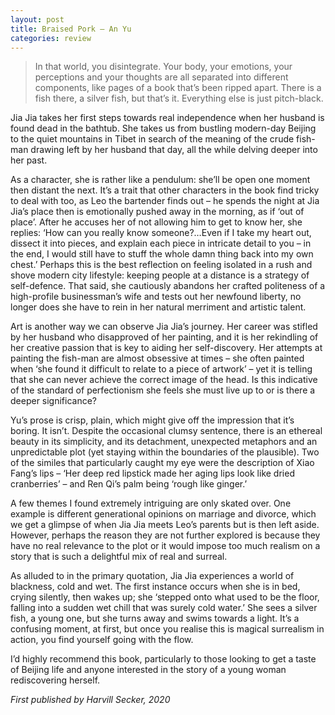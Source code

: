 ```yaml
---
layout: post
title: Braised Pork – An Yu
categories: review
---
```


> In that world, you disintegrate. Your body, your emotions, your perceptions and your thoughts are all separated into different components, like pages of a book that’s been ripped apart. There is a fish there, a silver fish, but that’s it. Everything else is just pitch-black.

Jia Jia takes her first steps towards real independence when her husband is found dead in the bathtub. She takes us from bustling modern-day Beijing to the quiet mountains in Tibet in search of the meaning of the crude fish-man drawing left by her husband that day, all the while delving deeper into her past.

As a character, she is rather like a pendulum: she’ll be open one moment then distant the next. It’s a trait that other characters in the book find tricky to deal with too, as Leo the bartender finds out – he spends the night at Jia Jia’s place then is emotionally pushed away in the morning, as if ‘out of place’. After he accuses her of not allowing him to get to know her, she replies: ‘How can you really know someone?…Even if I take my heart out, dissect it into pieces, and explain each piece in intricate detail to you – in the end, I would still have to stuff the whole damn thing back into my own chest.’ Perhaps this is the best reflection on feeling isolated in a rush and shove modern city lifestyle: keeping people at a distance is a strategy of self-defence. That said, she cautiously abandons her crafted politeness of a high-profile businessman’s wife and tests out her newfound liberty, no longer does she have to rein in her natural merriment and artistic talent.

Art is another way we can observe Jia Jia’s journey. Her career was stifled by her husband who disapproved of her painting, and it is her rekindling of her creative passion that is key to aiding her self-discovery. Her attempts at painting the fish-man are almost obsessive at times – she often painted when ‘she found it difficult to relate to a piece of artwork’ – yet it is telling that she can never achieve the correct image of the head. Is this indicative of the standard of perfectionism she feels she must live up to or is there a deeper significance?

Yu’s prose is crisp, plain, which might give off the impression that it’s boring. It isn’t. Despite the occasional clumsy sentence, there is an ethereal beauty in its simplicity, and its detachment, unexpected metaphors and an unpredictable plot (yet staying within the boundaries of the plausible). Two of the similes that particularly caught my eye were the description of Xiao Fang’s lips – ‘Her deep red lipstick made her aging lips look like dried cranberries’ – and Ren Qi’s palm being ‘rough like ginger.’

A few themes I found extremely intriguing are only skated over. One example is different generational opinions on marriage and divorce, which we get a glimpse of when Jia Jia meets Leo’s parents but is then left aside. However, perhaps the reason they are not further explored is because they have no real relevance to the plot or it would impose too much realism on a story that is such a delightful mix of real and surreal.

As alluded to in the primary quotation, Jia Jia experiences a world of blackness, cold and wet. The first instance occurs when she is in bed, crying silently, then wakes up; she ‘stepped onto what used to be the floor, falling into a sudden wet chill that was surely cold water.’ She sees a silver fish, a young one, but she turns away and swims towards a light. It’s a confusing moment, at first, but once you realise this is magical surrealism in action, you find yourself going with the flow.

I’d highly recommend this book, particularly to those looking to get a taste of Beijing life and anyone interested in the story of a young woman rediscovering herself.

*First published by Harvill Secker, 2020*
